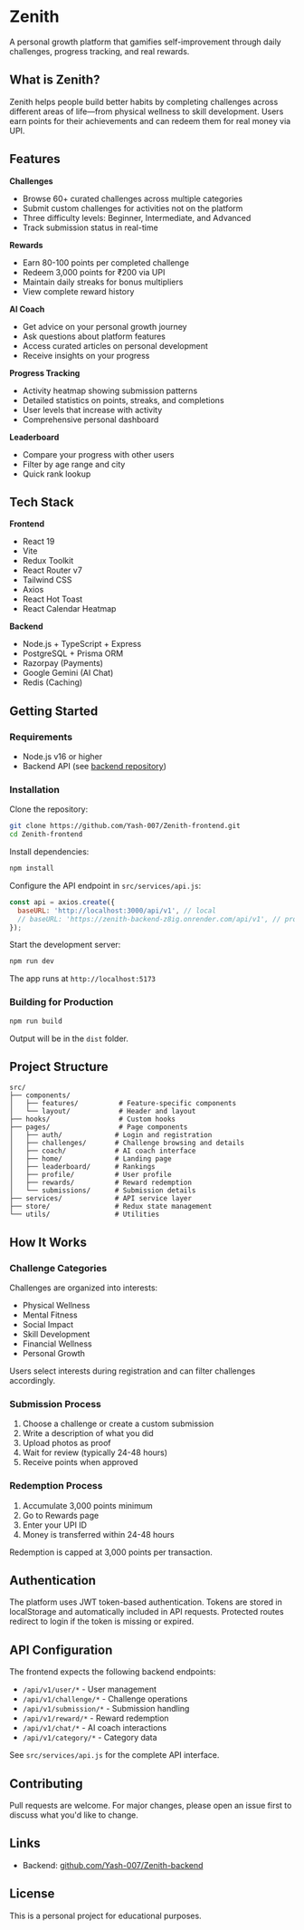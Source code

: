 # Zenith

A personal growth platform that gamifies self-improvement through daily challenges, progress tracking, and real rewards.

## What is Zenith?

Zenith helps people build better habits by completing challenges across different areas of life—from physical wellness to skill development. Users earn points for their achievements and can redeem them for real money via UPI.

## Features

**Challenges**
- Browse 60+ curated challenges across multiple categories
- Submit custom challenges for activities not on the platform
- Three difficulty levels: Beginner, Intermediate, and Advanced
- Track submission status in real-time

**Rewards**
- Earn 80-100 points per completed challenge
- Redeem 3,000 points for ₹200 via UPI
- Maintain daily streaks for bonus multipliers
- View complete reward history

**AI Coach**
- Get advice on your personal growth journey
- Ask questions about platform features
- Access curated articles on personal development
- Receive insights on your progress

**Progress Tracking**
- Activity heatmap showing submission patterns
- Detailed statistics on points, streaks, and completions
- User levels that increase with activity
- Comprehensive personal dashboard

**Leaderboard**
- Compare your progress with other users
- Filter by age range and city
- Quick rank lookup

## Tech Stack

**Frontend**
- React 19
- Vite
- Redux Toolkit
- React Router v7
- Tailwind CSS
- Axios
- React Hot Toast
- React Calendar Heatmap

**Backend**
- Node.js + TypeScript + Express
- PostgreSQL + Prisma ORM
- Razorpay (Payments)
- Google Gemini (AI Chat)
- Redis (Caching)

## Getting Started

### Requirements
- Node.js v16 or higher
- Backend API (see [backend repository](https://github.com/Yash-007/Zenith-backend))

### Installation

Clone the repository:
```bash
git clone https://github.com/Yash-007/Zenith-frontend.git
cd Zenith-frontend
```

Install dependencies:
```bash
npm install
```

Configure the API endpoint in `src/services/api.js`:
```javascript
const api = axios.create({
  baseURL: 'http://localhost:3000/api/v1', // local
  // baseURL: 'https://zenith-backend-z8ig.onrender.com/api/v1', // production
});
```

Start the development server:
```bash
npm run dev
```

The app runs at `http://localhost:5173`

### Building for Production

```bash
npm run build
```

Output will be in the `dist` folder.

## Project Structure

```
src/
├── components/
│   ├── features/          # Feature-specific components
│   └── layout/            # Header and layout
├── hooks/                 # Custom hooks
├── pages/                 # Page components
│   ├── auth/             # Login and registration
│   ├── challenges/       # Challenge browsing and details
│   ├── coach/            # AI coach interface
│   ├── home/             # Landing page
│   ├── leaderboard/      # Rankings
│   ├── profile/          # User profile
│   ├── rewards/          # Reward redemption
│   └── submissions/      # Submission details
├── services/             # API service layer
├── store/                # Redux state management
└── utils/                # Utilities
```

## How It Works

### Challenge Categories
Challenges are organized into interests:
- Physical Wellness
- Mental Fitness
- Social Impact
- Skill Development
- Financial Wellness
- Personal Growth

Users select interests during registration and can filter challenges accordingly.

### Submission Process
1. Choose a challenge or create a custom submission
2. Write a description of what you did
3. Upload photos as proof
4. Wait for review (typically 24-48 hours)
5. Receive points when approved

### Redemption Process
1. Accumulate 3,000 points minimum
2. Go to Rewards page
3. Enter your UPI ID
4. Money is transferred within 24-48 hours

Redemption is capped at 3,000 points per transaction.

## Authentication

The platform uses JWT token-based authentication. Tokens are stored in localStorage and automatically included in API requests. Protected routes redirect to login if the token is missing or expired.

## API Configuration

The frontend expects the following backend endpoints:
- `/api/v1/user/*` - User management
- `/api/v1/challenge/*` - Challenge operations
- `/api/v1/submission/*` - Submission handling
- `/api/v1/reward/*` - Reward redemption
- `/api/v1/chat/*` - AI coach interactions
- `/api/v1/category/*` - Category data

See `src/services/api.js` for the complete API interface.

## Contributing

Pull requests are welcome. For major changes, please open an issue first to discuss what you'd like to change.

## Links

- Backend: [github.com/Yash-007/Zenith-backend](https://github.com/Yash-007/Zenith-backend)

## License

This is a personal project for educational purposes.
